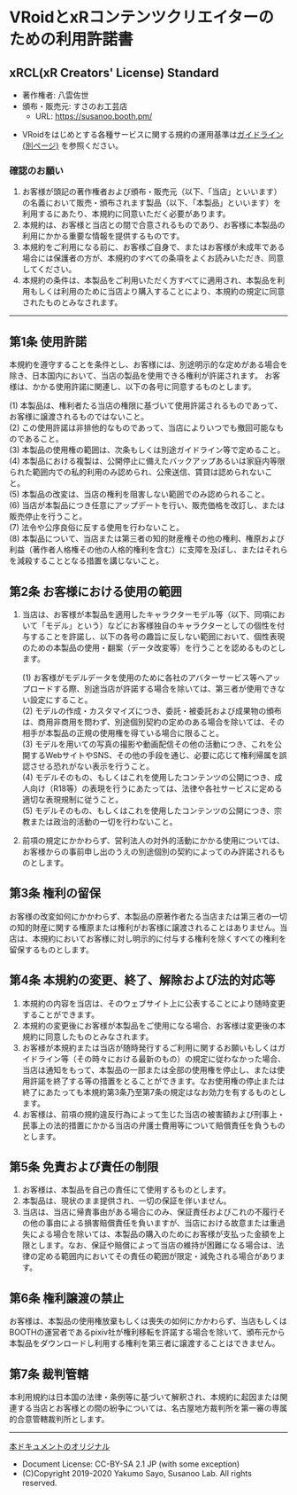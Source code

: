 <!--
このドキュメントは、本レポジトリの作者である八雲佐世が作成したものです。

UVL-AU-DU-PCU-CCU-SEU-VEU-Remarksを参考に、VRoidにかかる商品の頒布形態に即して整理ならびに欠点を補完した
著作物の利用にかかる定形約款です。
UVLについての情報は http://uv-license.com/ を参考にしてください。

本定形約款の内容を、xRCL(xR Creators' License) Standatd と定め、必要に応じて派生ライセンスを策定予定です。
(xR:Cross-Reality)

当ドキュメントはCreative Commons BY-SA 2.1-JPが適用されます。
https://creativecommons.org/licenses/by-sa/2.1/jp/legalcode

本定形約款の全部に賛同いただけるクリエイター様は、コメントの著作者名・頒布・販売元・URLなどを自身のものに差し替えたうえで、ご自身の著作物のライセンスとして利用することができます。

また、一部または大幅に改変されたいクリエイター様は、本定形約款を参照・改変して独自の定形約款を作成することができます。

また、英語版を随時展開予定です。

【参考文献】
・田中豊「法律文書の作成と基本」（日本評論社）
・佐伯仁志、宇賀克也「ポケット六法　令和２年版」（有斐閣）

-->

# VRoidとxRコンテンツクリエイターのための利用許諾書
## xRCL(xR Creators' License) Standard

<!-- ここは書き換えてOKです -->
- 著作権者: 八雲佐世 <!-- あなたの名前 -->
- 頒布・販売元: すさのお工芸店 <!-- あなたのお店 -->
  -  URL: https://susanoo.booth.pm/ <!-- 同 -->
<!-- 利用規約の他に独自の運用基準を定める場合、各自用意してください -->
- VRoidをはじめとする各種サービスに関する規約の運用基準は[ガイドライン(別ページ)](https://github.com/yakumo-proj/VRCPL/blob/master/vroid-guidelines-ja.md) を参照ください。

### 確認のお願い
1. お客様が頭記の著作権者および頒布・販売元（以下、「当店」といいます）の名義において販売・頒布されます製品（以下、「本製品」といいます）を利用するにあたり、本規約に同意いただく必要があります。
2. 本規約は、お客様と当店との間で合意されるものであり、お客様に本製品の利用にかかる重要な情報を提供するものです。
3. 本規約をご利用になる前に、お客様ご自身で、またはお客様が未成年である場合には保護者の方が、本規約のすべての条項をよくお読みいただき、同意してください。
4. 本規約の条件は、本製品をご利用いただく方すべてに適用され、本製品を利用もしくは利用のために当店より購入することにより、本規約の規定に同意されたものとみなされます。
-----

## 第1条 使用許諾
本規約を遵守することを条件とし、お客様には、別途明示的な定めがある場合を除き、日本国内において、当店の製品を使用できる権利が許諾されます。
お客様は、かかる使用許諾に関連し、以下の各号に同意するものとします。

  <dl>
  <dt>(1) 本製品は、権利者たる当店の権限に基づいて使用許諾されるものであって、お客様に譲渡されるものではないこと。
  <dt>(2) この使用許諾は非排他的なものであって、当店によりいつでも撤回可能なものであること。
  <dt>(3) 本製品の使用権の範囲は、次条もしくは別途ガイドライン等で定めること。 
  <dt>(4) 本製品における複製は、公開停止に備えたバックアップあるいは家庭内等限られた範囲内での私的利用のみ認められ、公衆送信、賃貸は認められないこと。
  <dt>(5) 本製品の改変は、当店の権利を阻害しない範囲でのみ認められること。
  <dt>(6) 当店が本製品につき任意にアップデートを行い、販売価格を改訂し、または販売停止を行うこと。
  <dt>(7) 法令や公序良俗に反する使用を行わないこと。
  <dt>(8) 本製品について、当店または第三者の知的財産権その他の権利、権原および利益（著作者人格権その他の人格的権利を含む）に支障を及ぼし、またはそれらを減殺することとなる措置を講じないこと。
  </dl>

## 第2条 お客様における使用の範囲
1. 当店は、お客様が本製品を適用したキャラクターモデル等（以下、同項において「モデル」という）などにお客様独自のキャラクターとしての個性を付与することを許諾し、以下の各号の趣旨に反しない範囲において、個性表現のための本製品の使用・翻案（データ改変等）を行うことを認めるものとします。

    <dl>
    <dt>(1) お客様がモデルデータを使用のために各社のアバターサービス等へアップロードする際、別途当店が許諾する場合を除いては、第三者が使用できない設定にすること。
    <dt>(2) モデルの作成・カスタマイズにつき、委託・被委託および成果物の頒布は、商用非商用を問わず、別途個別契約の定めのある場合を除いては、その相手が本製品の正規の使用権を得ている場合に限ること。
    <dt>(3) モデルを用いての写真の撮影や動画配信その他の活動につき、これを公開するWebサイトやSNS、その他の手段を通じ、必要に応じて権利帰属を誤認させる恐れがない表示を行うこと。
    <dt>(4) モデルそのもの、もしくはこれを使用したコンテンツの公開につき、成人向け（R18等）の表現を行うにあたっては、法律や各社サービスに定める適切な表現規制に従うこと。
    <dt>(5) モデルそのもの、もしくはこれを使用したコンテンツの公開につき、宗教または政治的活動の一切を行わないこと。 
    </dl>
     
2. 前項の規定にかかわらず、営利法人の対外的活動にかかる使用については、お客様からの事前申し出のうえの別途個別の契約によってのみ許諾されるものとします。

## 第3条 権利の留保
お客様の改変如何にかかわらず、本製品の原著作者たる当店または第三者の一切の知的財産に関する権原または権利がお客様に譲渡されることはありません。当店は、本規約においてお客様に対し明示的に付与する権利を除くすべての権利を留保するものとします。

## 第4条 本規約の変更、終了、解除および法的対応等
1. 本規約の内容を当店は、そのウェブサイト上に公表することにより随時変更することができます。
2. 本規約の変更後にお客様が本製品をご使用になる場合、お客様は変更後の本規約に同意したものとみなされます。
3. お客様が本規約または当店が随時発行するご利用に関するお願いもしくはガイドライン等（その時々における最新のもの）の規定に従わなかった場合、当店は通知をもって、本製品の一部または全部の使用権を停止し、または使用許諾を終了する等の措置をとることができます。なお使用権の停止または終了にあたっても本規約第3条乃至第7条の規定はなお効力を有するものとします。
4. お客様は、前項の規約違反行為によって生じた当店の被害額および刑事上・民事上の法的措置にかかる当店の弁護士費用等について賠償責任を負うものとします。

## 第5条 免責および責任の制限
1. お客様は、本製品を自己の責任にて使用するものとします。
2. 本製品は、現状のまま提供され、一切の保証を伴いません。
3. 当店は、当店に帰責事由がある場合にのみ、保証責任およびこれの不履行その他の事由による損害賠償責任を負いますが、当店における故意または重過失による場合を除いては、本製品の購入のためにお客様が支払った金額を上限とします。なお、保証や賠償によって当店の維持が困難になる場合は、法律の定める範囲内においてその責任の範囲が限定・減免される場合があります。

## 第6条 権利譲渡の禁止
お客様は、本製品の使用権放棄もしくは喪失の如何にかかわらず、当店もしくはBOOTHの運営者であるpixiv社が権利移転を許諾する場合を除いて、頒布元から本製品をダウンロードし利用する権利を第三者に譲渡することはできません。

## 第7条 裁判管轄
本利用規約は日本国の法律・条例等に基づいて解釈され、本規約に起因または関連する当店とお客様との間の紛争については、名古屋地方裁判所<!-- あなたの土地管轄の地方裁判所 -->を第一審の専属的合意管轄裁判所とします。　

-----
[本ドキュメントのオリジナル](https://github.com/yakumo-proj/VRCPL/blob/master/standard-ja.md)

- Document License: CC-BY-SA 2.1 JP (with some exception)
 - (C)Copyright 2019-2020 Yakumo Sayo, Susanoo Lab. All rights reserved.
